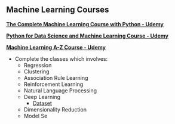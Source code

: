 ## Machine Learning Courses

**[The Complete Machine Learning Course with Python - Udemy](https://www.udemy.com/machine-learning-course-with-python/learn/v4/content)**

**[Python for Data Science and Machine Learning Course - Udemy](https://www.udemy.com/python-for-data-science-and-machine-learning-bootcamp/learn/v4/overview)**

**[Machine Learning A-Z Course - Udemy](https://www.udemy.com/machinelearning/learn/v4/overview)**

- Complete the classes which involves:
    - Regression
    - Clustering
    - Association Rule Learning
    - Reinforcement Learning
    - Natural Language Processing
    - Deep Learning
        - [Dataset](https://drive.google.com/open?id=1Gwdx0oVDJd7unefnvHIJ-MSdAdvAi5ed)
    - Dimensionality Reduction
    - Model Se